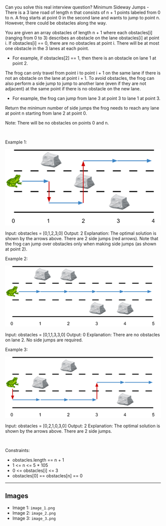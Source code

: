 Can you solve this real interview question? Minimum Sideway Jumps - There is a 3 lane road of length n that consists of n + 1 points labeled from 0 to n. A frog starts at point 0 in the second lane and wants to jump to point n. However, there could be obstacles along the way.

You are given an array obstacles of length n + 1 where each obstacles[i] (ranging from 0 to 3) describes an obstacle on the lane obstacles[i] at point i. If obstacles[i] == 0, there are no obstacles at point i. There will be at most one obstacle in the 3 lanes at each point.

 * For example, if obstacles[2] == 1, then there is an obstacle on lane 1 at point 2.

The frog can only travel from point i to point i + 1 on the same lane if there is not an obstacle on the lane at point i + 1. To avoid obstacles, the frog can also perform a side jump to jump to another lane (even if they are not adjacent) at the same point if there is no obstacle on the new lane.

 * For example, the frog can jump from lane 3 at point 3 to lane 1 at point 3.

Return the minimum number of side jumps the frog needs to reach any lane at point n starting from lane 2 at point 0.

Note: There will be no obstacles on points 0 and n.

 

Example 1:

![Example 1](./image_1.png)


Input: obstacles = [0,1,2,3,0]
Output: 2 
Explanation: The optimal solution is shown by the arrows above. There are 2 side jumps (red arrows).
Note that the frog can jump over obstacles only when making side jumps (as shown at point 2).


Example 2:

![Example 2](./image_2.png)


Input: obstacles = [0,1,1,3,3,0]
Output: 0
Explanation: There are no obstacles on lane 2. No side jumps are required.


Example 3:

![Example 3](./image_3.png)


Input: obstacles = [0,2,1,0,3,0]
Output: 2
Explanation: The optimal solution is shown by the arrows above. There are 2 side jumps.


 

Constraints:

 * obstacles.length == n + 1
 * 1 <= n <= 5 * 105
 * 0 <= obstacles[i] <= 3
 * obstacles[0] == obstacles[n] == 0

---

## Images

- Image 1: `image_1.png`
- Image 2: `image_2.png`
- Image 3: `image_3.png`
